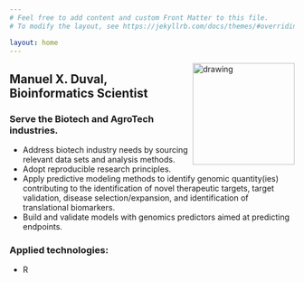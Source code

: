 ```yaml
---
# Feel free to add content and custom Front Matter to this file.
# To modify the layout, see https://jekyllrb.com/docs/themes/#overriding-theme-defaults

layout: home
---
```

<img align="right" src="assets/MxDuval_headshot.jpg" alt="drawing" width="180"/>


## Manuel X. Duval, Bioinformatics Scientist     
### Serve the Biotech and AgroTech industries.  
  + Address biotech industry needs by sourcing relevant data sets and analysis methods.  
  + Adopt reproducible research principles.  
  + Apply predictive modeling methods to identify genomic quantity(ies) contributing to the identification of novel therapeutic targets, target validation, disease selection/expansion, and identification of translational biomarkers.  
  + Build and validate models with genomics predictors aimed at predicting endpoints.  

### Applied technologies:  
  + R  
